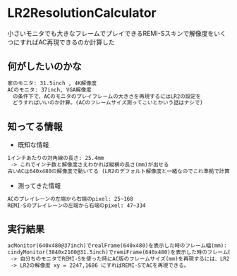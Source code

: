 # LR2ResolutionCalculator
小さいモニタでも大きなフレームでプレイできるREMI-Sスキンで解像度をいくつにすればAC再現できるのか計算した

## 何がしたいのかな

```txt
家のモニタ: 31.5inch , 4K解像度
ACのモニタ: 37inch, VGA解像度
　の条件下で、ACのモニタのプレイフレームの大きさを再現するにはLR2の設定を
　どうすればいいのか計算。(ACのフレームサイズ測ってこいとかいう話はナシで)
```

## 知ってる情報

- 既知な情報

```txt
1インチあたりの対角線の長さ: 25.4mm
 -> これでインチ数と解像度さえわかれば縦横の長さ(mm)が出せる
古いACは640x480の解像度で動いてる (LR2のデフォルト解像度と一緒なのでこれ準拠で計算する)
```

- 測ってきた情報

```txt
ACのプレイレーンの左端から右端のpixel: 25~168
REMI-Sのプレイレーンの左端から右端のpixel: 47~334
```

## 実行結果

```txt
acMonitor(640x480@37inch)でrealFrame(640x480)を表示した時のフレーム幅(mm): 183.01915099987522 (mm)
cindyMonitor(3840x2160@31.5inch)でremiFrame(640x480)を表示した時のフレーム幅(mm): 52.11946810982082 (mm)
 -> 自分ちのモニタでREMI-Sを使った時にAC版のフレームサイズ(mm)を再現するには、LR2の解像度を3.511531441845031倍すればいい。
 -> LR2の解像度 xy = 2247,1686 にすればREMI-SでACを再現できる。
```
